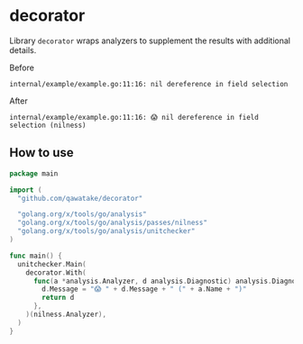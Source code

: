 # decorator

Library `decorator` wraps analyzers to supplement the results with additional details.

Before

```
internal/example/example.go:11:16: nil dereference in field selection
```

After

```
internal/example/example.go:11:16: 😱 nil dereference in field selection (nilness)
```

## How to use

```go
package main

import (
  "github.com/qawatake/decorator"

  "golang.org/x/tools/go/analysis"
  "golang.org/x/tools/go/analysis/passes/nilness"
  "golang.org/x/tools/go/analysis/unitchecker"
)

func main() {
  unitchecker.Main(
    decorator.With(
      func(a *analysis.Analyzer, d analysis.Diagnostic) analysis.Diagnostic {
        d.Message = "😱 " + d.Message + " (" + a.Name + ")"
        return d
      },
    )(nilness.Analyzer),
  )
}
```
